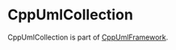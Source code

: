 # CppUmlCollection

CppUmlCollection is part of [CppUmlFramework](https://github.com/KVic/CppUmlFramework).
